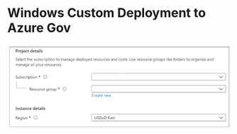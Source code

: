 # Windows Custom Deployment to Azure Gov
![Basics](https://github.com/ameergul/Docs/blob/master/docs/media/Capture.PNG)
